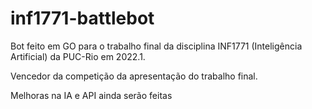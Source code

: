 # inf1771-battlebot

Bot feito em GO para o trabalho final da disciplina INF1771 (Inteligência Artificial) da PUC-Rio em 2022.1.

Vencedor da competição da apresentação do trabalho final.

Melhoras na IA e API ainda serão feitas

